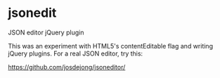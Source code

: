 jsonedit
========

JSON editor jQuery plugin

This was an experiment with HTML5's contentEditable flag and writing jQuery
plugins.  For a real JSON editor, try this:

https://github.com/josdejong/jsoneditor/


